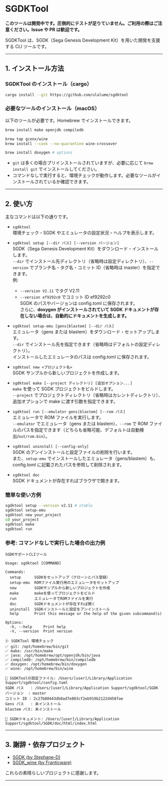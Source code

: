 # SGDKTool

**このツールは開発中です。圧倒的にテストが足りていません。ご利用の際はご注意ください。Issue や PR は歓迎です。**

SGDKTool は、SGDK（Sega Genesis Development Kit）を用いた開発を支援する CLI ツールです。

---

## 1. インストール方法

### SGDKTool のインストール（cargo）

```sh
cargo install --git https://github.com/ulalume/sgdktool
```

### 必要なツールのインストール（macOS）

以下のツールが必要です。Homebrew でインストールできます。

```sh
brew install make openjdk compiledb

brew tap gcenx/wine
brew install --cask --no-quarantine wine-crossover

brew install doxygen # options
```

- `git` は多くの場合プリインストールされていますが、必要に応じて `brew install git` でインストールしてください。
- コマンドなしで実行すると、環境チェックが動作します。必要なツールがインストールされているか確認できます。

---

## 2. 使い方

主なコマンドは以下の通りです。

- `sgdktool`<br>
  環境チェック・SGDK やエミュレータの設定状況・ヘルプを表示します。

- `sgdktool setup [--dir パス] [--version バージョン]`<br>
  SGDK（Sega Genesis Development Kit）をダウンロード・インストールします。<br>
  `--dir` でインストール先ディレクトリ（省略時は設定ディレクトリ）、`--version` でブランチ名・タグ名・コミット ID（省略時は master）を指定できます。<br>
  例:

  - `--version V2.11` でタグ V2.11
  - `--version ef9292c0` でコミット ID ef9292c0<br>
    SGDK のパスやバージョンは config.toml に保存されます。<br>
    さらに、**doxygen がインストールされていて SGDK ドキュメントが存在しない場合は、自動的にドキュメントを生成します。**

- `sgdktool setup-emu [gens|blastem] [--dir パス]`<br>
  エミュレータ（gens または blastem）をダウンロード・セットアップします。<br>
  `--dir` でインストール先を指定できます（省略時はデフォルトの設定ディレクトリ）。<br>
  インストールしたエミュレータのパスは config.toml に保存されます。

- `sgdktool new <プロジェクト名>`<br>
  SGDK サンプルから新しいプロジェクトを作成します。<br>

- `sgdktool make [--project ディレクトリ] [追加オプション...]`<br>
  `make` を使って SGDK プロジェクトをビルドします。<br>
  `--project` でプロジェクトディレクトリ（省略時はカレントディレクトリ）、追加オプションで make に渡す引数を指定できます。

- `sgdktool run [--emulator gens|blastem] [--rom パス]`<br>
  エミュレータで ROM ファイルを実行します。<br>
  `--emulator` でエミュレータ（gens または blastem）、`--rom` で ROM ファイルのパスを指定できます（どちらも省略可能、デフォルトは自動検出/`out/rom.bin`）。

- `sgdktool uninstall [--config-only]`<br>
  SGDK のアンインストールと設定ファイルの削除を行います。<br>
  また、`setup-emu` でインストールしたエミュレータ（gens/blastem）も、config.toml に記載されたパスを参照して削除されます。

- `sgdktool doc`<br>
  SGDK ドキュメントが存在すればブラウザで開きます。

### 簡単な使い方例

```sh
sgdktool setup --version v2.11 # stable
sgdktool setup-emu
sgdktool new your_project
cd your_project
sgdktool make
sgdktool run
```

### 参考: コマンドなしで実行した場合の出力例

```
SGDKサポートCLIツール

Usage: sgdktool [COMMAND]

Commands:
  setup      SGDKをセットアップ（クローンとパス登録）
  setup-emu  ROMファイル実行用のエミュレータをセットアップ
  new        SGDKサンプルから新しいプロジェクトを作成
  make       makeを使ってプロジェクトをビルド
  run        エミュレータでROMファイルを実行
  doc        SGDKドキュメントが存在すれば開く
  uninstall  SGDKインストールと設定をアンインストール
  help       Print this message or the help of the given subcommand(s)

Options:
  -h, --help     Print help
  -V, --version  Print version

🩺 SGDKTool 環境チェック
✅ git: /opt/homebrew/bin/git
✅ make: /usr/bin/make
✅ java: /opt/homebrew/opt/openjdk/bin/java
✅ compiledb: /opt/homebrew/bin/compiledb
✅ doxygen: /opt/homebrew/bin/doxygen
✅ wine: /opt/homebrew/bin/wine

📝 SGDKToolの設定ファイル: /Users/[user]/Library/Application Support/sgdktool/config.toml
SGDK パス   : /Users/[user]/Library/Application Support/sgdktool/SGDK
バージョン  : master
コミット ID : 2c27b80443db8ad7e803cf2eb919b2122d458fae
Gens パス   : 未インストール
blastem パス: 未インストール

📄 SGDKドキュメント: /Users/[user]/Library/Application Support/sgdktool/SGDK/doc/html/index.html
```

---

## 3. 謝辞・依存プロジェクト

- [SGDK (by Stephane-D)](https://github.com/Stephane-D/SGDK)
- [SGDK_wine (by Franticware)](https://github.com/Franticware/SGDK_wine)

これらの素晴らしいプロジェクトに感謝します。

---

